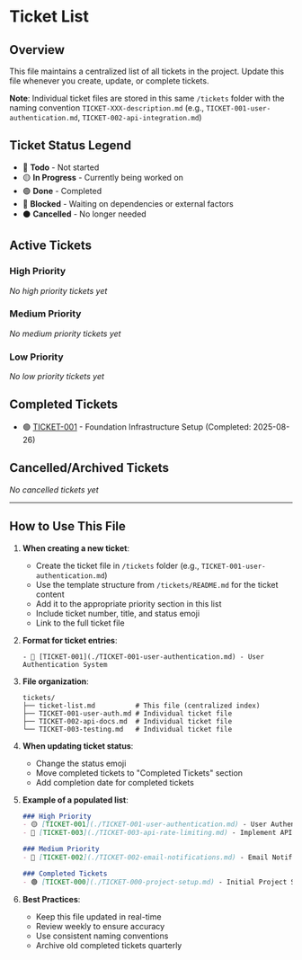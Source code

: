 # Ticket List

## Overview
This file maintains a centralized list of all tickets in the project. Update this file whenever you create, update, or complete tickets.

**Note**: Individual ticket files are stored in this same `/tickets` folder with the naming convention `TICKET-XXX-description.md` (e.g., `TICKET-001-user-authentication.md`, `TICKET-002-api-integration.md`)

## Ticket Status Legend
- 🔴 **Todo** - Not started
- 🟡 **In Progress** - Currently being worked on
- 🟢 **Done** - Completed
- 🔵 **Blocked** - Waiting on dependencies or external factors
- ⚫ **Cancelled** - No longer needed

## Active Tickets

### High Priority
_No high priority tickets yet_

### Medium Priority
_No medium priority tickets yet_

### Low Priority
_No low priority tickets yet_

## Completed Tickets
- 🟢 [TICKET-001](./TICKET-001-foundation-infrastructure-setup.md) - Foundation Infrastructure Setup (Completed: 2025-08-26)

## Cancelled/Archived Tickets
_No cancelled tickets yet_

---

## How to Use This File

1. **When creating a new ticket**:
   - Create the ticket file in `/tickets` folder (e.g., `TICKET-001-user-authentication.md`)
   - Use the template structure from `/tickets/README.md` for the ticket content
   - Add it to the appropriate priority section in this list
   - Include ticket number, title, and status emoji
   - Link to the full ticket file

2. **Format for ticket entries**:
   ```
   - 🔴 [TICKET-001](./TICKET-001-user-authentication.md) - User Authentication System
   ```
   
3. **File organization**:
   ```
   tickets/
   ├── ticket-list.md          # This file (centralized index)
   ├── TICKET-001-user-auth.md # Individual ticket file
   ├── TICKET-002-api-docs.md  # Individual ticket file
   └── TICKET-003-testing.md   # Individual ticket file
   ```

4. **When updating ticket status**:
   - Change the status emoji
   - Move completed tickets to "Completed Tickets" section
   - Add completion date for completed tickets

4. **Example of a populated list**:
   ```markdown
   ### High Priority
   - 🟡 [TICKET-001](./TICKET-001-user-authentication.md) - User Authentication System
   - 🔴 [TICKET-003](./TICKET-003-api-rate-limiting.md) - Implement API Rate Limiting

   ### Medium Priority
   - 🔵 [TICKET-002](./TICKET-002-email-notifications.md) - Email Notification Service (blocked: waiting for SMTP credentials)
   
   ### Completed Tickets
   - 🟢 [TICKET-000](./TICKET-000-project-setup.md) - Initial Project Setup (Completed: 2024-01-15)
   ```

5. **Best Practices**:
   - Keep this file updated in real-time
   - Review weekly to ensure accuracy
   - Use consistent naming conventions
   - Archive old completed tickets quarterly